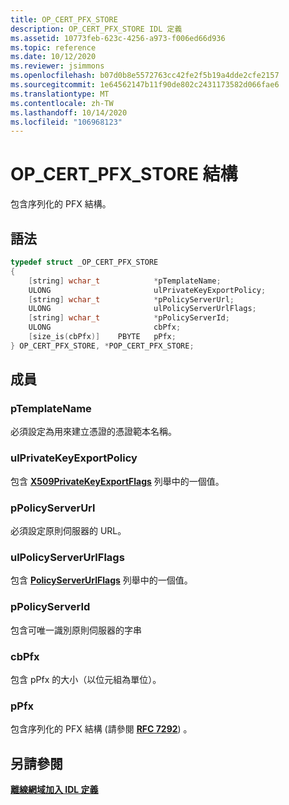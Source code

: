 ```yaml
---
title: OP_CERT_PFX_STORE
description: OP_CERT_PFX_STORE IDL 定義
ms.assetid: 10773feb-623c-4256-a973-f006ed66d936
ms.topic: reference
ms.date: 10/12/2020
ms.reviewer: jsimmons
ms.openlocfilehash: b07d0b8e5572763cc42fe2f5b19a4dde2cfe2157
ms.sourcegitcommit: 1e64562147b11f90de802c2431173582d066fae6
ms.translationtype: MT
ms.contentlocale: zh-TW
ms.lasthandoff: 10/14/2020
ms.locfileid: "106968123"
---
```

# <a name="op_cert_pfx_store-structure"></a>OP_CERT_PFX_STORE 結構

包含序列化的 PFX 結構。

## <a name="syntax"></a>語法

```C++
typedef struct _OP_CERT_PFX_STORE
{
    [string] wchar_t            *pTemplateName;
    ULONG                       ulPrivateKeyExportPolicy;
    [string] wchar_t            *pPolicyServerUrl;
    ULONG                       ulPolicyServerUrlFlags;
    [string] wchar_t            *pPolicyServerId;
    ULONG                       cbPfx;
    [size_is(cbPfx)]    PBYTE   pPfx;
} OP_CERT_PFX_STORE, *POP_CERT_PFX_STORE;
```

## <a name="members"></a>成員

### <a name="ptemplatename"></a>pTemplateName

必須設定為用來建立憑證的憑證範本名稱。

### <a name="ulprivatekeyexportpolicy"></a>ulPrivateKeyExportPolicy

包含 [**X509PrivateKeyExportFlags**](/windows/win32/api/certenroll/ne-certenroll-x509privatekeyexportflags) 列舉中的一個值。

### <a name="ppolicyserverurl"></a>pPolicyServerUrl

必須設定原則伺服器的 URL。

### <a name="ulpolicyserverurlflags"></a>ulPolicyServerUrlFlags

包含 [**PolicyServerUrlFlags**](/windows/win32/api/certenroll/ne-certenroll-policyserverurlflags) 列舉中的一個值。

### <a name="ppolicyserverid"></a>pPolicyServerId

包含可唯一識別原則伺服器的字串

### <a name="cbpfx"></a>cbPfx

包含 pPfx 的大小（以位元組為單位）。

### <a name="ppfx"></a>pPfx

包含序列化的 PFX 結構 (請參閱 [**RFC 7292**](https://tools.ietf.org/html/rfc7292)) 。

## <a name="see-also"></a>另請參閱

[**離線網域加入 IDL 定義**](odj-idl.md)
